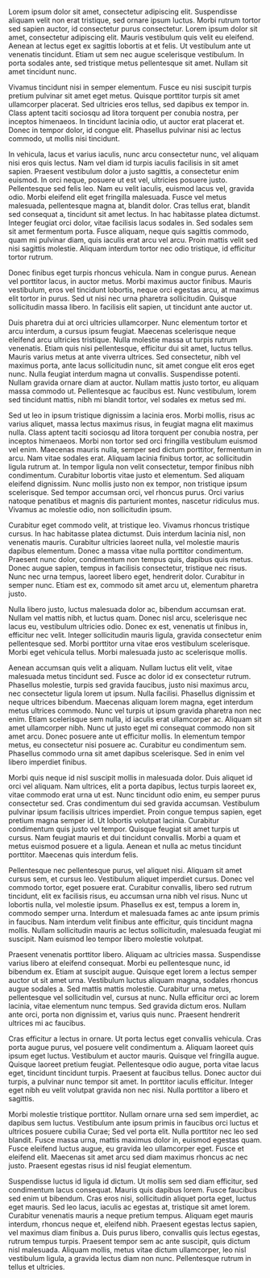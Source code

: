 Lorem ipsum dolor sit amet, consectetur adipiscing elit. Suspendisse aliquam velit non erat tristique, sed ornare ipsum luctus. Morbi rutrum tortor sed sapien auctor, id consectetur purus consectetur. Lorem ipsum dolor sit amet, consectetur adipiscing elit. Mauris vestibulum quis velit eu eleifend. Aenean at lectus eget ex sagittis lobortis at et felis. Ut vestibulum ante ut venenatis tincidunt. Etiam ut sem nec augue scelerisque vestibulum. In porta sodales ante, sed tristique metus pellentesque sit amet. Nullam sit amet tincidunt nunc.

Vivamus tincidunt nisi in semper elementum. Fusce eu nisi suscipit turpis pretium pulvinar sit amet eget metus. Quisque porttitor turpis sit amet ullamcorper placerat. Sed ultricies eros tellus, sed dapibus ex tempor in. Class aptent taciti sociosqu ad litora torquent per conubia nostra, per inceptos himenaeos. In tincidunt lacinia odio, ut auctor erat placerat et. Donec in tempor dolor, id congue elit. Phasellus pulvinar nisi ac lectus commodo, ut mollis nisi tincidunt.

In vehicula, lacus et varius iaculis, nunc arcu consectetur nunc, vel aliquam nisi eros quis lectus. Nam vel diam id turpis iaculis facilisis in sit amet sapien. Praesent vestibulum dolor a justo sagittis, a consectetur enim euismod. In orci neque, posuere ut est vel, ultricies posuere justo. Pellentesque sed felis leo. Nam eu velit iaculis, euismod lacus vel, gravida odio. Morbi eleifend elit eget fringilla malesuada. Fusce vel metus malesuada, pellentesque magna at, blandit dolor. Cras tellus erat, blandit sed consequat a, tincidunt sit amet lectus. In hac habitasse platea dictumst. Integer feugiat orci dolor, vitae facilisis lacus sodales in. Sed sodales sem sit amet fermentum porta. Fusce aliquam, neque quis sagittis commodo, quam mi pulvinar diam, quis iaculis erat arcu vel arcu. Proin mattis velit sed nisi sagittis molestie. Aliquam interdum tortor nec odio tristique, id efficitur tortor rutrum.

Donec finibus eget turpis rhoncus vehicula. Nam in congue purus. Aenean vel porttitor lacus, in auctor metus. Morbi maximus auctor finibus. Mauris vestibulum, eros vel tincidunt lobortis, neque orci egestas arcu, at maximus elit tortor in purus. Sed ut nisi nec urna pharetra sollicitudin. Quisque sollicitudin massa libero. In facilisis elit sapien, ut tincidunt ante auctor ut.

Duis pharetra dui at orci ultricies ullamcorper. Nunc elementum tortor et arcu interdum, a cursus ipsum feugiat. Maecenas scelerisque neque eleifend arcu ultricies tristique. Nulla molestie massa ut turpis rutrum venenatis. Etiam quis nisi pellentesque, efficitur dui sit amet, luctus tellus. Mauris varius metus at ante viverra ultrices. Sed consectetur, nibh vel maximus porta, ante lacus sollicitudin nunc, sit amet congue elit eros eget nunc. Nulla feugiat interdum magna ut convallis. Suspendisse potenti. Nullam gravida ornare diam at auctor. Nullam mattis justo tortor, eu aliquam massa commodo ut. Pellentesque ac faucibus est. Nunc vestibulum, lorem sed tincidunt mattis, nibh mi blandit tortor, vel sodales ex metus sed mi.

Sed ut leo in ipsum tristique dignissim a lacinia eros. Morbi mollis, risus ac varius aliquet, massa lectus maximus risus, in feugiat magna elit maximus nulla. Class aptent taciti sociosqu ad litora torquent per conubia nostra, per inceptos himenaeos. Morbi non tortor sed orci fringilla vestibulum euismod vel enim. Maecenas mauris nulla, semper sed dictum porttitor, fermentum in arcu. Nam vitae sodales erat. Aliquam lacinia finibus tortor, ac sollicitudin ligula rutrum at. In tempor ligula non velit consectetur, tempor finibus nibh condimentum. Curabitur lobortis vitae justo et elementum. Sed aliquam eleifend dignissim. Nunc mollis justo non ex tempor, non tristique ipsum scelerisque. Sed tempor accumsan orci, vel rhoncus purus. Orci varius natoque penatibus et magnis dis parturient montes, nascetur ridiculus mus. Vivamus ac molestie odio, non sollicitudin ipsum.

Curabitur eget commodo velit, at tristique leo. Vivamus rhoncus tristique cursus. In hac habitasse platea dictumst. Duis interdum lacinia nisl, non venenatis mauris. Curabitur ultricies laoreet nulla, vel molestie mauris dapibus elementum. Donec a massa vitae nulla porttitor condimentum. Praesent nunc dolor, condimentum non tempus quis, dapibus quis metus. Donec augue sapien, tempus in facilisis consectetur, tristique nec risus. Nunc nec urna tempus, laoreet libero eget, hendrerit dolor. Curabitur in semper nunc. Etiam est ex, commodo sit amet arcu ut, elementum pharetra justo.

Nulla libero justo, luctus malesuada dolor ac, bibendum accumsan erat. Nullam vel mattis nibh, et luctus quam. Donec nisl arcu, scelerisque nec lacus eu, vestibulum ultricies odio. Donec ex est, venenatis ut finibus in, efficitur nec velit. Integer sollicitudin mauris ligula, gravida consectetur enim pellentesque sed. Morbi porttitor urna vitae eros vestibulum scelerisque. Morbi eget vehicula tellus. Morbi malesuada justo ac scelerisque mollis.

Aenean accumsan quis velit a aliquam. Nullam luctus elit velit, vitae malesuada metus tincidunt sed. Fusce ac dolor id ex consectetur rutrum. Phasellus molestie, turpis sed gravida faucibus, justo nisi maximus arcu, nec consectetur ligula lorem ut ipsum. Nulla facilisi. Phasellus dignissim et neque ultrices bibendum. Maecenas aliquam lorem magna, eget interdum metus ultrices commodo. Nunc vel turpis ut ipsum gravida pharetra non nec enim. Etiam scelerisque sem nulla, id iaculis erat ullamcorper ac. Aliquam sit amet ullamcorper nibh. Nunc ut justo eget mi consequat commodo non sit amet arcu. Donec posuere ante ut efficitur mollis. In elementum tempor metus, eu consectetur nisi posuere ac. Curabitur eu condimentum sem. Phasellus commodo urna sit amet dapibus scelerisque. Sed in enim vel libero imperdiet finibus.

Morbi quis neque id nisl suscipit mollis in malesuada dolor. Duis aliquet id orci vel aliquam. Nam ultrices, elit a porta dapibus, lectus turpis laoreet ex, vitae commodo erat urna ut est. Nunc tincidunt odio enim, eu semper purus consectetur sed. Cras condimentum dui sed gravida accumsan. Vestibulum pulvinar ipsum facilisis ultrices imperdiet. Proin congue tempus sapien, eget pretium magna semper id. Ut lobortis volutpat lacinia. Curabitur condimentum quis justo vel tempor. Quisque feugiat sit amet turpis ut cursus. Nam feugiat mauris et dui tincidunt convallis. Morbi a quam et metus euismod posuere et a ligula. Aenean et nulla ac metus tincidunt porttitor. Maecenas quis interdum felis.

Pellentesque nec pellentesque purus, vel aliquet nisi. Aliquam sit amet cursus sem, et cursus leo. Vestibulum aliquet imperdiet cursus. Donec vel commodo tortor, eget posuere erat. Curabitur convallis, libero sed rutrum tincidunt, elit ex facilisis risus, eu accumsan urna nibh vel risus. Nunc ut lobortis nulla, vel molestie ipsum. Phasellus ex est, tempus a lorem in, commodo semper urna. Interdum et malesuada fames ac ante ipsum primis in faucibus. Nam interdum velit finibus ante efficitur, quis tincidunt magna mollis. Nullam sollicitudin mauris ac lectus sollicitudin, malesuada feugiat mi suscipit. Nam euismod leo tempor libero molestie volutpat.

Praesent venenatis porttitor libero. Aliquam ac ultricies massa. Suspendisse varius libero at eleifend consequat. Morbi eu pellentesque nunc, id bibendum ex. Etiam at suscipit augue. Quisque eget lorem a lectus semper auctor ut sit amet urna. Vestibulum luctus aliquam magna, sodales rhoncus augue sodales a. Sed mattis mattis molestie. Curabitur urna metus, pellentesque vel sollicitudin vel, cursus at nunc. Nulla efficitur orci ac lorem lacinia, vitae elementum nunc tempus. Sed gravida dictum eros. Nullam ante orci, porta non dignissim et, varius quis nunc. Praesent hendrerit ultrices mi ac faucibus.

Cras efficitur a lectus in ornare. Ut porta lectus eget convallis vehicula. Cras porta augue purus, vel posuere velit condimentum a. Aliquam laoreet quis ipsum eget luctus. Vestibulum et auctor mauris. Quisque vel fringilla augue. Quisque laoreet pretium feugiat. Pellentesque odio augue, porta vitae lacus eget, tincidunt tincidunt turpis. Praesent at faucibus tellus. Donec auctor dui turpis, a pulvinar nunc tempor sit amet. In porttitor iaculis efficitur. Integer eget nibh eu velit volutpat gravida non nec nisi. Nulla porttitor a libero et sagittis.

Morbi molestie tristique porttitor. Nullam ornare urna sed sem imperdiet, ac dapibus sem luctus. Vestibulum ante ipsum primis in faucibus orci luctus et ultrices posuere cubilia Curae; Sed vel porta elit. Nulla porttitor nec leo sed blandit. Fusce massa urna, mattis maximus dolor in, euismod egestas quam. Fusce eleifend luctus augue, eu gravida leo ullamcorper eget. Fusce et eleifend elit. Maecenas sit amet arcu sed diam maximus rhoncus ac nec justo. Praesent egestas risus id nisl feugiat elementum.

Suspendisse luctus id ligula id dictum. Ut mollis sem sed diam efficitur, sed condimentum lacus consequat. Mauris quis dapibus lorem. Fusce faucibus sed enim ut bibendum. Cras eros nisi, sollicitudin aliquet porta eget, luctus eget mauris. Sed leo lacus, iaculis ac egestas at, tristique sit amet lorem. Curabitur venenatis mauris a neque pretium tempus. Aliquam eget mauris interdum, rhoncus neque et, eleifend nibh. Praesent egestas lectus sapien, vel maximus diam finibus a. Duis purus libero, convallis quis lectus egestas, rutrum tempus turpis. Praesent tempor sem ac ante suscipit, quis dictum nisl malesuada. Aliquam mollis, metus vitae dictum ullamcorper, leo nisl vestibulum ligula, a gravida lectus diam non nunc. Pellentesque rutrum in tellus et ultricies.
